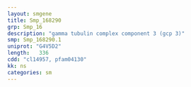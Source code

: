 ```yaml
---
layout: smgene
title: Smp_168290
grp: Smp_16
description: "gamma tubulin complex component 3 (gcp 3)"
smp: Smp_168290.1
uniprot: "G4V5D2"
length:   336
cdd: "cl14957, pfam04130"
kk: ns
categories: sm
---
```

